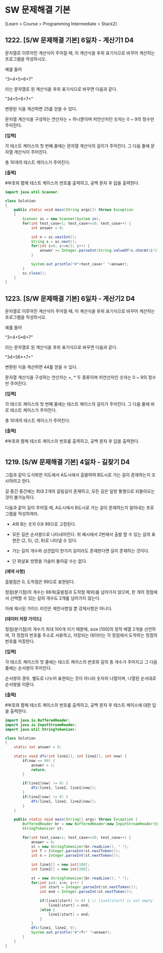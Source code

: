 # SW 문제해결 기본

[Learn > Course > Programming Intermediate > Stack2]

## 1222. [S/W 문제해결 기본] 6일차 - 계산기1 D4

문자열로 이루어진 계산식이 주어질 때, 이 계산식을 후위 표기식으로 바꾸어 계산하는 프로그램을 작성하시오.

예를 들어

“3+4+5+6+7”

라는 문자열로 된 계산식을 후위 표기식으로 바꾸면 다음과 같다.

"34+5+6+7+"

변환된 식을 계산하면 25를 얻을 수 있다.

문자열 계산식을 구성하는 연산자는 + 하나뿐이며 피연산자인 숫자는 0 ~ 9의 정수만 주어진다.

**[입력]**

각 테스트 케이스의 첫 번째 줄에는 문자열 계산식의 길이가 주어진다. 그 다음 줄에 문자열 계산식이 주어진다.

총 10개의 테스트 케이스가 주어진다.

**[출력]**

\#부호와 함께 테스트 케이스의 번호를 출력하고, 공백 문자 후 답을 출력한다.  

```java
import java.util.Scanner;

class Solution
{
	public static void main(String args[]) throws Exception
	{
        Scanner sc = new Scanner(System.in);
		for(int test_case=1; test_case<=10; test_case++) {
			int answer = 0;
			
			int n = sc.nextInt();
			String s = sc.next();
			for(int i=0; i<=n/2; i++) {
				answer += Integer.parseInt(String.valueOf(s.charAt(i*2)));
			}
			
			System.out.println("#"+test_case+" "+answer);
		}
		sc.close();
	}
}
```



## 1223. [S/W 문제해결 기본] 6일차 - 계산기2 D4

  문자열로 이루어진 계산식이 주어질 때, 이 계산식을 후위 표기식으로 바꾸어 계산하는 프로그램을 작성하시오.

예를 들어

“3+4+5*6+7”

라는 문자열로 된 계산식을 후위 표기식으로 바꾸면 다음과 같다.

"34+56*+7+"

변환된 식을 계산하면 44를 얻을 수 있다.

문자열 계산식을 구성하는 연산자는 +, * 두 종류이며 피연산자인 숫자는 0 ~ 9의 정수만 주어진다.

**[입력]**

각 테스트 케이스의 첫 번째 줄에는 테스트 케이스의 길이가 주어진다. 그 다음 줄에 바로 테스트 케이스가 주어진다.

총 10개의 테스트 케이스가 주어진다.

**[출력]**

\#부호와 함께 테스트 케이스의 번호를 출력하고, 공백 문자 후 답을 출력한다.  

```java

```



## 1219. [S/W 문제해결 기본] 4일차 - 길찾기 D4

 그림과 같이 도식화한 지도에서 A도시에서 출발하여 B도시로 가는 길이 존재하는지 조사하려고 한다.

길 중간 중간에는 최대 2개의 갈림길이 존재하고, 모든 길은 일방 통행으로 되돌아오는 것이 불가능하다.

다음과 같이 길이 주어질 때, A도시에서 B도시로 가는 길이 존재하는지 알아내는 프로그램을 작성하여라.

 - A와 B는 숫자 0과 99으로 고정된다.

 - 모든 길은 순서쌍으로 나타내어진다. 위 예시에서 2번에서 출발 할 수 있는 길의 표현은 (2, 5), (2, 9)로 나타낼 수 있다.

 - 가는 길의 개수와 상관없이 한가지 길이라도 존재한다면 길이 존재하는 것이다.

 - 단 화살표 방향을 거슬러 돌아갈 수는 없다.

  **[제약 사항]**

출발점은 0, 도착점은 99으로 표현된다.

정점(분기점)의 개수는 98개(출발점과 도착점 제외)를 넘어가지 않으며, 한 개의 정점에서 선택할 수 있는 길의 개수도 2개를 넘어가지 않는다.

아래 제시된 가이드 라인은 제안사항일 뿐 강제사항은 아니다.

**[데이터 저장 가이드]**

정점(분기점)의 개수가 최대 100개 이기 때문에, size [100]의 정적 배열 2개을 선언하여, 각 정점의 번호를 주소로 사용하고, 저장되는 데이터는 각 정점에서 도착하는 정점의 번호를 저장한다.

  **[입력]**

각 테스트 케이스의 첫 줄에는 테스트 케이스의 번호와 길의 총 개수가 주어지고 그 다음 줄에는 순서쌍이 주어진다.

순서쌍의 경우, 별도로 나누어 표현되는 것이 아니라 숫자의 나열이며, 나열된 순서대로 순서쌍을 이룬다.

**[출력]**

\#부호와 함께 테스트 케이스의 번호를 출력하고, 공백 문자 후 테스트 케이스에 대한 답을 출력한다.  

```java
import java.io.BufferedReader;
import java.io.InputStreamReader;
import java.util.StringTokenizer;

class Solution
{
    static int answer = 0;
	
	static void dfs(int line1[], int line2[], int now) {
		if(now == 99) {
			answer = 1;
			return;
		}
		
		if(line1[now] != 0) {
			dfs(line1, line2, line1[now]);
		}
		if(line2[now] != 0) {
			dfs(line1, line2, line2[now]);
		}
	}
	
	public static void main(String[] args) throws Exception {
		BufferedReader br = new BufferedReader(new InputStreamReader(System.in));
		StringTokenizer st;
		
		for(int test_case=1; test_case<=10; test_case++) {
			answer = 0;
			st = new StringTokenizer(br.readLine(), " ");
			int T = Integer.parseInt(st.nextToken());
			int n = Integer.parseInt(st.nextToken());
			
			int line1[] = new int[100];
			int line2[] = new int[100];
			
			st = new StringTokenizer(br.readLine(), " ");
			for(int i=0; i<n; i++) {
				int start = Integer.parseInt(st.nextToken());
				int end = Integer.parseInt(st.nextToken());
				
				if(line1[start] != 0) { // line1[start] is not empty
					line2[start] = end;
				}else {
					line1[start] = end;
				}
			}
			dfs(line1, line2, 0);
			System.out.println("#"+T+" "+answer);
		}
	}
}
```

